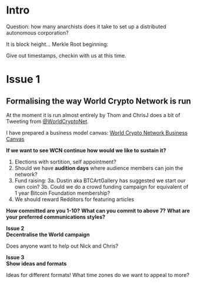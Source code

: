 
# Intro

Question: how many anarchists does it take to set up a distributed autonomous corporation?

It is block height…
Merkle Root beginning: 

Give out timestamps, checkin with us at this time.


# Issue 1
## Formalising the way World Crypto Network is run

At the moment it is run almost entirely by Thom and ChrisJ does a bit of Tweeting from [@WorldCryptoNet](https://twitter.com/WorldCryptoNet). 

I have prepared a business model canvas: [World Crypto Network Business Canvas](https://docs.google.com/a/chrisellis.me/drawings/d/1XXcYtlBHdC7JuXHJ-yYxWagiGxreHY4d_qf0vkZK3dM/edit)

**If we want to see WCN continue how would we like to sustain it?**
1. Elections with sortition, self appointment?
2. Should we have **audition days** where audience members can join the network?
3. Fund raising: 
3a. Dustin aka BTCArtGallery has suggested we start our own coin?
3b. Could we do a crowd funding campaign for equivalent of 1 year Bitcoin Foundation membership?
4. We should reward Redditors for featuring articles

**How committed are you 1-10?**
**What can you commit to above 7?**
**What are your preferred communications styles?**

**Issue 2**  
**Decentralise the World campaign**

Does anyone want to help out Nick and Chris?

**Issue 3**  
**Show ideas and formats**

Ideas for different formats!
What time zones do we want to appeal to more?





























